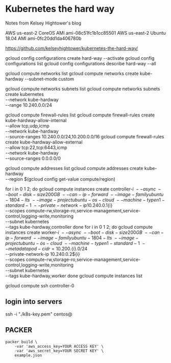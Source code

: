 # Kubernetes the hard way

Notes from Kelsey Hightower's blog 

AWS us-east-2 CoreOS AMI       ami-08c51fc1b1cc85501
AWS us-east-2 Ubuntu 18.04 AMI ami-0fc20dd1da406780b

https://github.com/kelseyhightower/kubernetes-the-hard-way/

gcloud config configurations create hard-way --activate
gcloud config configurations list
gcloud config configurations describe hard-way --all

gcloud compute networks list
gcloud compute networks create kube-hardway --subnet-mode custom

gcloud compute networks subnets list
gcloud compute networks subnets create kubernetes \
  --network kube-hardway  \
  --range 10.240.0.0/24

gcloud compute firewall-rules list
gcloud compute firewall-rules create kube-hardway-allow-internal  \
  --allow tcp,udp,icmp  \
  --network kube-hardway  \
  --source-ranges 10.240.0.0/24,10.200.0.0/16
gcloud compute firewall-rules create kube-hardway-allow-external  \
  --allow tcp:22,tcp:6443,icmp  \
  --network kube-hardway  \
  --source-ranges 0.0.0.0/0

gcloud compute addresses list
gcloud compute addresses create kube-hardway \
  --region $(gcloud config get-value compute/region)

for i in 0 1 2; do
  gcloud compute instances create controller-${i} \
    --async \
    --boot-disk-size 200GB \
    --can-ip-forward \
    --image-family ubuntu-1804-lts \
    --image-project ubuntu-os-cloud \
    --machine-type n1-standard-1 \
    --private-network-ip 10.240.0.1${i} \
    --scopes compute-rw,storage-ro,service-management,service-control,logging-write,monitoring \
    --subnet kubernetes \
    --tags kube-hardway,controller
done
for i in 0 1 2; do
  gcloud compute instances create worker-${i} \
    --async \
    --boot-disk-size 200GB \
    --can-ip-forward \
    --image-family ubuntu-1804-lts \
    --image-project ubuntu-os-cloud \
    --machine-type n1-standard-1 \
    --metadata pod-cidr=10.200.${i}.0/24 \
    --private-network-ip 10.240.0.2${i} \
    --scopes compute-rw,storage-ro,service-management,service-control,logging-write,monitoring \
    --subnet kubernetes \
    --tags kube-hardway,worker
done
gcloud compute instances list

gcloud compute ssh controller-0

## login into servers 

ssh -i "./k8s-key.pem" centos@<IP-ADDRESS>

## PACKER

```
packer build \
    -var 'aws_access_key=YOUR ACCESS KEY' \
    -var 'aws_secret_key=YOUR SECRET KEY' \
    example.json
```